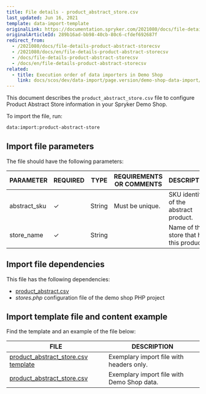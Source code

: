 ```yaml
---
title: File details - product_abstract_store.csv
last_updated: Jun 16, 2021
template: data-import-template
originalLink: https://documentation.spryker.com/2021080/docs/file-details-product-abstract-storecsv
originalArticleId: 289b16ad-bb98-40cb-80c6-cfdef692687f
redirect_from:
  - /2021080/docs/file-details-product-abstract-storecsv
  - /2021080/docs/en/file-details-product-abstract-storecsv
  - /docs/file-details-product-abstract-storecsv
  - /docs/en/file-details-product-abstract-storecsv
related:
  - title: Execution order of data importers in Demo Shop
    link: docs/scos/dev/data-import/page.version/demo-shop-data-import/execution-order-of-data-importers-in-demo-shop.html
---
```


This document describes the `product_abstract_store.csv` file to configure Product Abstract Store information in your Spryker Demo Shop.

To import the file, run:

```bash
data:import:product-abstract-store
```

## Import file parameters

The file should have the following parameters:

| PARAMETER | REQUIRED | TYPE | REQUIREMENTS OR COMMENTS | DESCRIPTION |
| --- | --- | --- | --- | --- |
| abstract_sku | &check; | String | Must be unique. | SKU identifier of the abstract product. |
| store_name | &check; | String |  | Name of the store that has this product. |


## Import file dependencies

This file has the following dependencies:

* [product_abstract.csv](/docs/scos/dev/data-import/{{page.version}}/data-import-categories/catalog-setup/products/file-details-product-abstract.csv.html)
* *stores.php* configuration file of the demo shop PHP project

## Import template file and content example

Find the template and an example of the file below:

| FILE | DESCRIPTION |
| --- | --- |
| [product_abstract_store.csv template](https://spryker.s3.eu-central-1.amazonaws.com/docs/Developer+Guide/Back-End/Data+Manipulation/Data+Ingestion/Data+Import/Data+Import+Categories/Catalog+Setup/Products/Template+product_abstract_store.csv) | Exemplary import file with headers only. |
| [product_abstract_store.csv](https://spryker.s3.eu-central-1.amazonaws.com/docs/Developer+Guide/Back-End/Data+Manipulation/Data+Ingestion/Data+Import/Data+Import+Categories/Catalog+Setup/Products/product_abstract_store.csv) | Exemplary import file with Demo Shop data. |
